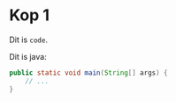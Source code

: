 # Kop 1

Dit is `code`.

Dit is java:
```java
public static void main(String[] args) {
    // ...
}
```
